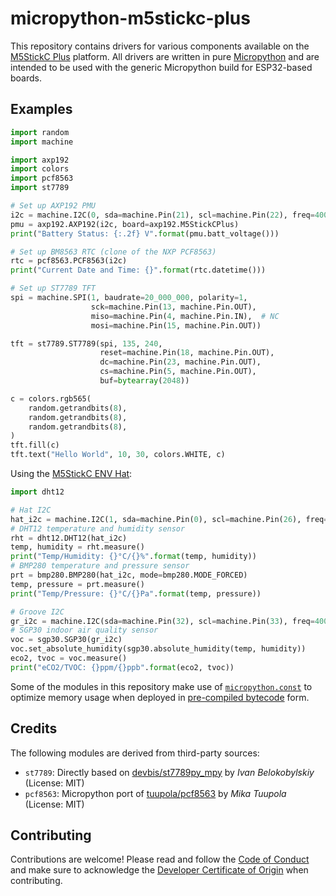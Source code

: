 # micropython-m5stickc-plus

This repository contains drivers for various components available on the
[M5StickC Plus](https://github.com/m5stack/M5StickC-Plus) platform.
All drivers are written in pure [Micropython](https://micropython.org/) and are
intended to be used with the generic Micropython build for ESP32-based boards.

[M5StickCPlus]: https://docs.m5stack.com/#/en/core/m5stickc_plus

## Examples

```python
import random
import machine

import axp192
import colors
import pcf8563
import st7789

# Set up AXP192 PMU
i2c = machine.I2C(0, sda=machine.Pin(21), scl=machine.Pin(22), freq=400000)
pmu = axp192.AXP192(i2c, board=axp192.M5StickCPlus)
print("Battery Status: {:.2f} V".format(pmu.batt_voltage()))

# Set up BM8563 RTC (clone of the NXP PCF8563)
rtc = pcf8563.PCF8563(i2c)
print("Current Date and Time: {}".format(rtc.datetime()))

# Set up ST7789 TFT
spi = machine.SPI(1, baudrate=20_000_000, polarity=1,
                  sck=machine.Pin(13, machine.Pin.OUT),
                  miso=machine.Pin(4, machine.Pin.IN),  # NC
                  mosi=machine.Pin(15, machine.Pin.OUT))

tft = st7789.ST7789(spi, 135, 240,
                    reset=machine.Pin(18, machine.Pin.OUT),
                    dc=machine.Pin(23, machine.Pin.OUT),
                    cs=machine.Pin(5, machine.Pin.OUT),
                    buf=bytearray(2048))

c = colors.rgb565(
    random.getrandbits(8),
    random.getrandbits(8),
    random.getrandbits(8),
)
tft.fill(c)
tft.text("Hello World", 10, 30, colors.WHITE, c)
```

Using the [M5StickC ENV Hat](https://m5stack.com/products/m5stickc-env-hat):

```python
import dht12

# Hat I2C
hat_i2c = machine.I2C(1, sda=machine.Pin(0), scl=machine.Pin(26), freq=400000)
# DHT12 temperature and humidity sensor
rht = dht12.DHT12(hat_i2c)
temp, humidity = rht.measure()
print("Temp/Humidity: {}°C/{}%".format(temp, humidity))
# BMP280 temperature and pressure sensor
prt = bmp280.BMP280(hat_i2c, mode=bmp280.MODE_FORCED)
temp, pressure = prt.measure()
print("Temp/Pressure: {}°C/{}Pa".format(temp, pressure))

# Groove I2C
gr_i2c = machine.I2C(sda=machine.Pin(32), scl=machine.Pin(33), freq=400000)
# SGP30 indoor air quality sensor
voc = sgp30.SGP30(gr_i2c)
voc.set_absolute_humidity(sgp30.absolute_humidity(temp, humidity))
eco2, tvoc = voc.measure()
print("eCO2/TVOC: {}ppm/{}ppb".format(eco2, tvoc))
```

Some of the modules in this repository make use of [`micropython.const`](const)
to optimize memory usage when deployed in [pre-compiled bytecode](mpy) form.

[const]: http://docs.micropython.org/en/latest/library/micropython.html#micropython.const
[mpy]: http://docs.micropython.org/en/latest/reference/mpyfiles.html

## Credits

The following modules are derived from third-party sources:

  - `st7789`: Directly based on
    [devbis/st7789py_mpy](https://github.com/devbis/st7789py_mpy)
    by *Ivan Belokobylskiy* (License: MIT)
  - `pcf8563`: Micropython port of
    [tuupola/pcf8563](https://github.com/tuupola/pcf8563)
    by *Mika Tuupola* (License: MIT)

## Contributing

Contributions are welcome! Please read and follow the
[Code of Conduct](CODE_OF_CONDUCT.md) and make sure to acknowledge the
[Developer Certificate of Origin](https://developercertificate.org/) when
contributing.
